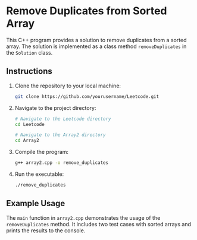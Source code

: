 # Remove Duplicates from Sorted Array

This C++ program provides a solution to remove duplicates from a sorted array. The solution is implemented as a class method `removeDuplicates` in the `Solution` class.

## Instructions

1. Clone the repository to your local machine:

    ```bash
    git clone https://github.com/yourusername/Leetcode.git
    ```

2. Navigate to the project directory:

    ```bash
    # Navigate to the Leetcode directory
    cd Leetcode

    # Navigate to the Array2 directory
    cd Array2
    ```

3. Compile the program:

    ```bash
    g++ array2.cpp -o remove_duplicates
    ```

4. Run the executable:

    ```bash
    ./remove_duplicates
    ```

## Example Usage

The `main` function in `array2.cpp` demonstrates the usage of the `removeDuplicates` method. It includes two test cases with sorted arrays and prints the results to the console.